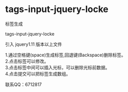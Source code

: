 # tags-input-jquery-locke
标签生成

tags-input-jquery-locke

引入 jquery1.11 版本以上文件

1.通过空格键(space)生成标签,回退键(Backspace)删除标签。<br />
2.点击标签可以修改。<br />
3.点击标签中间可以插入光标，可以删除光标前数据。<br />
4.点击提交可以把标签生成数组。<br />

联系QQ：6712817